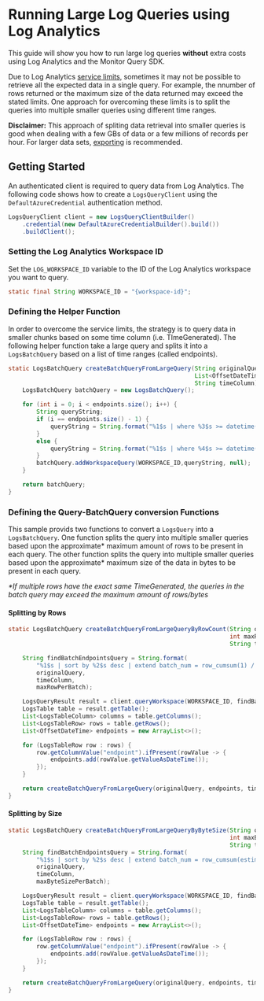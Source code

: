 # Running Large Log Queries using Log Analytics

This guide will show you how to run large log queries **without** extra costs using Log Analytics and the Monitor Query SDK.

Due to Log Analytics [service limits](https://learn.microsoft.com/en-us/azure/azure-monitor/service-limits#la-query-api), sometimes it may
not be possible to retrieve all the expected data in a single query. For example, the nnumber of rows returned or the maximum size of the
data returned may exceed the stated limits. One approach for overcoming these limits is to split the queries into multiple smaller queries
using different time ranges.

**Disclaimer:** This approach of spliting data retrieval into smaller queries is good when dealing with a few GBs of data or a few millions
of records per hour. For larger data sets, 
[exporting](https://learn.microsoft.com/en-us/azure/azure-monitor/logs/logs-data-export?tabs=portal) is recommended.

## Getting Started

An authenticated client is required to query data from Log Analytics. The following code shows how to create a `LogsQueryClient` using the
`DefaultAzureCredential` authentication method.

```java com.azure.monitor.query.LargeQuerySample-createLogsQueryClient
LogsQueryClient client = new LogsQueryClientBuilder()
    .credential(new DefaultAzureCredentialBuilder().build())
    .buildClient();
```

### Setting the Log Analytics Workspace ID

Set the `LOG_WORKSPACE_ID` variable to the ID of the Log Analytics workspace you want to query.

```java com.azure.monitor.query.LargeQuerySample-setWorkspaceId
static final String WORKSPACE_ID = "{workspace-id}";
```

### Defining the Helper Function

In order to overcome the service limits, the strategy is to query data in smaller chunks based on some time column (i.e. TImeGenerated). The
following helper function take a large query and splits it into a `LogsBatchQuery` based on a list of time ranges (called endpoints).

```java com.azure.monitor.query.LargeQuerySample-createBatchQueryFromLargeQuery
static LogsBatchQuery createBatchQueryFromLargeQuery(String originalQuery,
                                                     List<OffsetDateTime> endpoints,
                                                     String timeColumn) {
    LogsBatchQuery batchQuery = new LogsBatchQuery();

    for (int i = 0; i < endpoints.size(); i++) {
        String queryString;
        if (i == endpoints.size() - 1) {
            queryString = String.format("%1$s | where %3$s >= datetime('%2$s')", originalQuery, endpoints.get(i), timeColumn);
        }
        else {
            queryString = String.format("%1$s | where %4$s >= datetime('%2$s') and %4$s < datetime('%3$s')", originalQuery, endpoints.get(i), endpoints.get(i + 1), timeColumn);
        }
        batchQuery.addWorkspaceQuery(WORKSPACE_ID,queryString, null);
    }

    return batchQuery;
}
```

### Defining the Query-BatchQuery conversion Functions

This sample provids two functions to convert a `LogsQuery` into a `LogsBatchQuery`. One function splits the query into multiple smaller queries
based upon the approximate* maximum amount of rows to be present in each query. The other function splits the query into multiple smaller queries based upon
the approximate* maximum size of the data in bytes to be present in each query.

_*If multiple rows have the exact same TimeGenerated, the queries in the batch query may exceed the maximum amount of rows/bytes_

#### Splitting by Rows

```java com.azure.monitor.query.LargeQuerySample-createBatchQueryFromLargeQueryByRows
static LogsBatchQuery createBatchQueryFromLargeQueryByRowCount(String originalQuery,
                                                               int maxRowPerBatch,
                                                               String timeColumn) {

    String findBatchEndpointsQuery = String.format(
        "%1$s | sort by %2$s desc | extend batch_num = row_cumsum(1) / %3$s | summarize endpoint=min(%2$s) by batch_num | sort by batch_num desc | project endpoint",
        originalQuery,
        timeColumn,
        maxRowPerBatch);

    LogsQueryResult result = client.queryWorkspace(WORKSPACE_ID, findBatchEndpointsQuery, QueryTimeInterval.ALL);
    LogsTable table = result.getTable();
    List<LogsTableColumn> columns = table.getColumns();
    List<LogsTableRow> rows = table.getRows();
    List<OffsetDateTime> endpoints = new ArrayList<>();

    for (LogsTableRow row : rows) {
        row.getColumnValue("endpoint").ifPresent(rowValue -> {
            endpoints.add(rowValue.getValueAsDateTime());
        });
    }

    return createBatchQueryFromLargeQuery(originalQuery, endpoints, timeColumn);
}
```

#### Splitting by Size

```java com.azure.monitor.query.LargeQuerySample-createBatchQueryFromLargeQueryBySize
static LogsBatchQuery createBatchQueryFromLargeQueryByByteSize(String originalQuery,
                                                               int maxByteSizePerBatch,
                                                               String timeColumn) {
    String findBatchEndpointsQuery = String.format(
        "%1$s | sort by %2$s desc | extend batch_num = row_cumsum(estimate_data_size(*)) / %3$s | summarize endpoint=min(%2$s) by batch_num | sort by batch_num desc | project endpoint",
        originalQuery,
        timeColumn,
        maxByteSizePerBatch);

    LogsQueryResult result = client.queryWorkspace(WORKSPACE_ID, findBatchEndpointsQuery, QueryTimeInterval.ALL);
    LogsTable table = result.getTable();
    List<LogsTableColumn> columns = table.getColumns();
    List<LogsTableRow> rows = table.getRows();
    List<OffsetDateTime> endpoints = new ArrayList<>();

    for (LogsTableRow row : rows) {
        row.getColumnValue("endpoint").ifPresent(rowValue -> {
            endpoints.add(rowValue.getValueAsDateTime());
        });
    }

    return createBatchQueryFromLargeQuery(originalQuery, endpoints, timeColumn);
}
```

